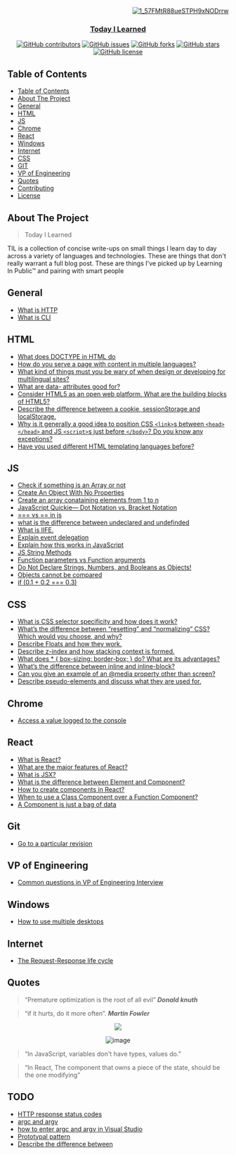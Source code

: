 <div align="right">
<a href="" rel="noopener">
  
![1_57FMtR88ueSTPH9xNODrrw](https://user-images.githubusercontent.com/40190772/80288368-df729180-8737-11ea-966e-015375f3092b.png)

  
</div>

<h3 align="center">Today I Learned</h3>

<div align="center">

[![GitHub contributors](https://img.shields.io/github/contributors/AbdallahHemdan/TIL)](https://github.com/AbdallahHemdan/TIL/contributors)
[![GitHub issues](https://img.shields.io/github/issues/AbdallahHemdan/TIL)](https://github.com/AbdallahHemdan/TIL/issues)
[![GitHub forks](https://img.shields.io/github/forks/AbdallahHemdan/TIL)](https://github.com/AbdallahHemdan/TIL/network)
[![GitHub stars](https://img.shields.io/github/stars/AbdallahHemdan/TIL)](https://github.com/AbdallahHemdan/TIL/stargazers)
[![GitHub license](https://img.shields.io/github/license/AbdallahHemdan/TIL)](https://github.com/AbdallahHemdan/TIL/blob/master/LICENSE)

</div>

## Table of Contents

- [Table of Contents](#table-of-contents)
- [About The Project](#about-the-project)
- [General](#general)
- [HTML](#html)
- [JS](#js)
- [Chrome](#chrome)
- [React](#react)
- [Windows](#windows)
- [Internet](#internet)
- [CSS](#css)
- [GIT](#git)
- [VP of Engineering](#vp-of-engineering)
- [Quotes](#quotes) 
- [Contributing](#contributing)
- [License](#license)


## About The Project

> Today I Learned

TIL is a collection of concise write-ups on small things I learn day to day across a variety of languages and technologies. These are things that don't really warrant a full blog post. These are things I've picked up by Learning In Public™ and pairing with smart people

## General
- [What is HTTP](https://www.w3schools.com/whatis/whatis_http.asp)
- [What is CLI](https://www.w3schools.com/whatis/whatis_cli.asp)

## HTML
- [What does DOCTYPE in HTML do](https://github.com/AbdallahHemdan/TIL/blob/master/HTML/1.%20What%20does%20DOCTYPE%20in%20HTML%20do.md)
- [How do you serve a page with content in multiple languages?](https://github.com/AbdallahHemdan/TIL/blob/master/HTML/2.%20How%20do%20you%20serve%20a%20page%20with%20content%20in%20multiple%20languages%3F.md)
- [What kind of things must you be wary of when design or developing for multilingual sites?](https://github.com/AbdallahHemdan/TIL/blob/master/HTML/3.%20What%20kind%20of%20things%20must%20you%20be%20wary%20of%20when%20design%20or%20developing%20for%20multilingual%20sites%3F.md)
- [What are data- attributes good for?](https://github.com/AbdallahHemdan/TIL/blob/master/HTML/4.%20What%20are%20data-%20attributes%20good%20for%3F.md)
- [Consider HTML5 as an open web platform. What are the building blocks of HTML5?](https://github.com/AbdallahHemdan/TIL/blob/master/HTML/5.%20Consider%20HTML5%20as%20an%20open%20web%20platform.%20What%20are%20the%20building%20blocks%20of%20HTML5%3F.md)
- [Describe the difference between a cookie, sessionStorage and localStorage.](https://github.com/AbdallahHemdan/TIL/blob/master/HTML/6.%20Describe%20the%20difference%20between%20a%20cookie%2C%20sessionStorage%20and%20localStorage.md)
- [Why is it generally a good idea to position CSS `<link>`s between `<head></head>` and JS `<script>`s just before `</body>`? Do you know any exceptions?](https://github.com/AbdallahHemdan/TIL/blob/master/HTML/7.%20Why%20is%20it%20generally%20a%20good%20idea%20to%20position%20CSS%20links%20between%20head%20and%20script%20tags.md)
- [Have you used different HTML templating languages before?](https://github.com/AbdallahHemdan/TIL/blob/master/HTML/8.%20Have%20you%20used%20different%20HTML%20templating%20languages%20before%3F.md)

## JS
- [Check if something is an Array or not](https://github.com/AbdallahHemdan/TIL/blob/master/JS/Check%20if%20something%20is%20an%20Array%20or%20not.md)
- [Create An Object With No Properties](https://github.com/AbdallahHemdan/TIL/blob/master/JS/Create%20An%20Object%20With%20No%20Properties.md)
- [Create an array conataining elements from 1 to n](https://github.com/AbdallahHemdan/TIL/blob/master/JS/Creating%20an%20array%20containing%20elements%20from%201%20to%20n.md)
- [JavaScript Quickie— Dot Notation vs. Bracket Notation](https://codeburst.io/javascript-quickie-dot-notation-vs-bracket-notation-333641c0f781)
- [=== vs == in js](https://github.com/AbdallahHemdan/TIL/blob/master/JS/4.%20%3D%3D%3D%20vs%20%3D%3D%20in%20js.md)
- [what is the difference between undeclared and undefinded](https://github.com/AbdallahHemdan/TIL/blob/master/JS/5.%20what%20is%20the%20difference%20between%20undeclared%20and%20undefinded%20in%20js.md)
- [What is IIFE.](https://github.com/AbdallahHemdan/TIL/blob/master/JS/6.%20What%20is%20IIFE.md)
- [Explain event delegation](https://github.com/AbdallahHemdan/TIL/blob/master/JS/7.%20Explain%20event%20delegation.md)
- [Explain how this works in JavaScript](https://github.com/AbdallahHemdan/TIL/blob/master/JS/8.%20Explain%20how%20this%20works%20in%20JavaScript.md)
- [JS String Methods](https://www.w3schools.com/js/js_string_methods.asp)
- [Function parameters vs Function arguments](https://github.com/AbdallahHemdan/TIL/blob/master/JS/9.%20Function%20parameters%20vs%20Function%20arguments%20.md)
- [Do Not Declare Strings, Numbers, and Booleans as Objects!](https://github.com/AbdallahHemdan/TIL/blob/master/JS/10.%20Do%20Not%20Declare%20Strings%2C%20Numbers%2C%20and%20Booleans%20as%20Objects.md)
- [Objects cannot be compared](https://github.com/AbdallahHemdan/TIL/blob/master/JS/11.%20%20Objects%20cannot%20be%20compared.md)
- [if (0.1 + 0.2 === 0.3)](https://github.com/AbdallahHemdan/TIL/blob/master/JS/12.%20if(0.1%20%2B%200.2%20%3D%3D%3D%200.3).md)


## CSS
- [What is CSS selector specificity and how does it work?](https://github.com/AbdallahHemdan/TIL/blob/master/CSS/1.%20What%20is%20CSS%20selector%20specificity%20and%20how%20does%20it%20work%3F.md)
- [What’s the difference between “resetting” and “normalizing” CSS? Which would you choose, and why?](https://github.com/AbdallahHemdan/TIL/blob/master/CSS/2.%20What's%20the%20difference%20between%20%22resetting%22%20and%20%22normalizing%22%20CSS%3F%20Which%20would%20you%20choose%2C%20and%20why%3F.md)
- [Describe Floats and how they work.](https://github.com/AbdallahHemdan/TIL/blob/master/CSS/3.%20Describe%20Floats%20and%20how%20they%20work.md)
- [Describe z-index and how stacking context is formed.](https://github.com/AbdallahHemdan/TIL/blob/master/CSS/4.%20Describe%20z-index%20and%20how%20stacking%20context%20is%20formed.md)
- [What does * { box-sizing: border-box; } do? What are its advantages?](https://github.com/AbdallahHemdan/TIL/blob/master/CSS/5.%20What%20does%20*%20%7B%20box-sizing:%20border-box%3B%20%7D%20do%3F%20What%20are%20its%20advantages%3F.md)
- [What’s the difference between inline and inline-block?](https://github.com/AbdallahHemdan/TIL/blob/master/CSS/6.%20What's%20the%20difference%20between%20inline%20and%20inline-block%3F.md)
- [Can you give an example of an @media property other than screen?](https://github.com/AbdallahHemdan/TIL/blob/master/CSS/7.%20%20Can%20you%20give%20an%20example%20of%20an%20%40media%20property%20other%20than%20screen%3F.md)
- [Describe pseudo-elements and discuss what they are used for.](https://github.com/AbdallahHemdan/TIL/blob/master/CSS/8.%20Describe%20pseudo-elements%20and%20discuss%20what%20they%20are%20used%20for.md)

## Chrome
- [Access a value logged to the console](https://github.com/AbdallahHemdan/TIL/blob/master/Chrome/Access%20a%20value%20logged%20to%20the%20console.md)

## React 
- [What is React?](https://github.com/AbdallahHemdan/TIL/blob/master/React/What%20is%20React%3F.md)
- [What are the major features of React?](https://github.com/AbdallahHemdan/TIL/blob/master/React/What%20are%20the%20major%20features%20of%20React%3F.md)
- [What is JSX?](https://github.com/AbdallahHemdan/TIL/blob/master/React/What%20is%20JSX%3F.md)
- [What is the difference between Element and Component?](https://github.com/AbdallahHemdan/TIL/blob/master/React/What%20is%20the%20difference%20between%20Element%20and%20Component%3F.md)
- [How to create components in React?](https://github.com/AbdallahHemdan/TIL/blob/master/React/How%20to%20create%20components%20in%20React%3F.md)
- [When to use a Class Component over a Function Component?](https://github.com/AbdallahHemdan/TIL/blob/master/React/When%20to%20use%20a%20Class%20Component%20over%20a%20Function%20Component%3F.md)
- [A Component is just a bag of data](https://github.com/AbdallahHemdan/TIL/blob/master/React/A%20Component%20is%20just%20a%20bag%20of%20data.md)

## Git
- [Go to a particular revision](https://github.com/AbdallahHemdan/TIL/blob/master/GIT/Go%20to%20particular%20revision.md)

## VP of Engineering
- [Common questions in VP of Engineering Interview](https://github.com/AbdallahHemdan/TIL/tree/master/VP%20of%20Engineering) 
## Windows
- [How to use multiple desktops](https://github.com/AbdallahHemdan/TIL/blob/master/Windows/How%20to%20use%20multiple%20desktops.md) 

## Internet
- [The Request-Response life cycle](https://github.com/AbdallahHemdan/TIL/blob/master/Internet/Request-Response%20life%20cycle.md)

## Quotes

> “Premature optimization is the root of all evil” **_Donald knuth_**

> “if it hurts, do it more often”. **_Martin Fowler_**

<div align="center">
  
  <img src="https://martinfowler.com/bliki/images/frequency-reduces-difficulty/graph.png" />

  ![image](https://user-images.githubusercontent.com/40190772/84452841-3b956480-ac57-11ea-8fdc-5b192e427302.png)
  
</div>

> “In JavaScript, variables don't have types, values do.”

> “In React, The component that owns a piece of the state, should be the one modifying”


## TODO
- [HTTP response status codes]()
- [argc and argv]()
- [how to enter argc and argv in Visual Studio]()
- [Prototypal pattern](https://frontendmasters.com/courses/getting-started-javascript-v2/prototypes/)
- [Describe the difference between <script>, <script async> and <script defer>.]()
## Contributing

> Contributions are what make the open source community such an amazing place to be learn, inspire, and create. Any contributions you make are **greatly appreciated**.

Check out our [contributing guidelines](https://github.com/AbdallahHemdan/TIL/blob/master/CONTRIBUTING.md) for ways to contribute.

 
## License

> This project is licensed under MIT License, See [License](https://github.com/AbdallahHemdan/TIL/blob/master/LICENSE) for more information ©AbdallahHemdan.
